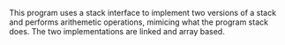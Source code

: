 This program uses a stack interface to implement two versions of a stack and performs arithemetic operations, mimicing what the program stack does. The two implementations are linked and array based.
